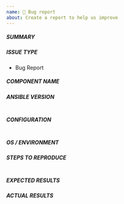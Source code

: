 ```yaml
---
name: 🐛 Bug report
about: Create a report to help us improve
---
```

<!--- Verify first that your issue is not already reported on GitHub -->
<!--- Also test if the latest release and devel branch are affected too -->
<!--- Complete *all* sections as described, this form is processed automatically -->

##### SUMMARY
<!--- Explain the problem briefly below -->

##### ISSUE TYPE
- Bug Report

##### COMPONENT NAME
<!--- Write the short name of the module, plugin, task or feature below -->

##### ANSIBLE VERSION
<!--- Paste verbatim output from "ansible --version" between quotes -->
```paste below

```

##### CONFIGURATION
<!--- Paste verbatim output from "ansible-config dump --only-changed" between quotes -->
```paste below

```

##### OS / ENVIRONMENT
<!--- Provide all relevant information below, e.g. target OS versions, network device firmware, etc. -->

##### STEPS TO REPRODUCE
<!--- Describe exactly how to reproduce the problem, using a minimal test-case -->

<!--- Paste example playbooks or commands between quotes below -->
```yaml

```

<!--- HINT: You can paste gist.github.com links for larger files -->

##### EXPECTED RESULTS
<!--- Describe what you expected to happen when running the steps above -->


##### ACTUAL RESULTS
<!--- Describe what actually happened. If possible run with extra verbosity (-vvvv) -->

<!--- Paste verbatim command output between quotes -->
```paste below

```
